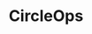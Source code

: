 ---
title: CircleOps
vanity: https://github.com/jaymickey/circleops
aliases: [
    "/circleops/api"
]
---